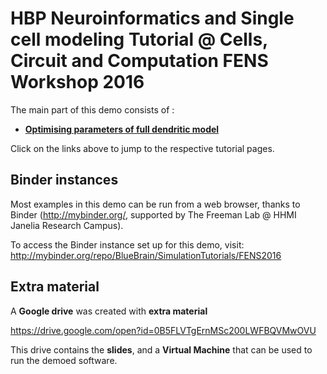 # HBP Neuroinformatics and Single cell modeling Tutorial @ Cells, Circuit and Computation FENS Workshop 2016

The main part of this demo consists of :
* [**Optimising parameters of full dendritic model**](ABI_model/)

Click on the links above to jump to the respective tutorial pages.

## Binder instances

Most examples in this demo can be run from a web browser, thanks to Binder (http://mybinder.org/, supported by The Freeman Lab @ HHMI Janelia Research Campus).

To access the Binder instance set up for this demo, visit:
http://mybinder.org/repo/BlueBrain/SimulationTutorials/FENS2016

## Extra material

A **Google drive** was created with **extra material**

https://drive.google.com/open?id=0B5FLVTgErnMSc200LWFBQVMwOVU

This drive contains the **slides**, and a **Virtual Machine** that can be used to run the demoed software.
